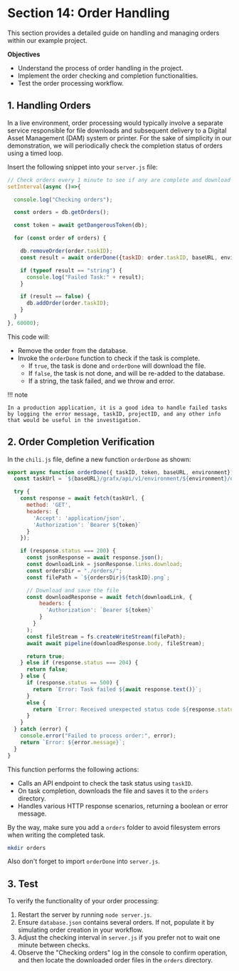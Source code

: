 # Section 14: Order Handling

This section provides a detailed guide on handling and managing orders within our example project.

**Objectives**
- Understand the process of order handling in the project.
- Implement the order checking and completion functionalities.
- Test the order processing workflow.

## 1. Handling Orders

In a live environment, order processing would typically involve a separate service responsible for file downloads and subsequent delivery to a Digital Asset Management (DAM) system or printer. For the sake of simplicity in our demonstration, we will periodically check the completion status of orders using a timed loop.

Insert the following snippet into your `server.js` file:

```js
// Check orders every 1 minute to see if any are complete and download them. 
setInterval(async ()=>{

  console.log("Checking orders");

  const orders = db.getOrders();

  const token = await getDangerousToken(db);

  for (const order of orders) {

    db.removeOrder(order.taskID);
    const result = await orderDone({taskID: order.taskID, baseURL, environment, token});

    if (typeof result == "string") {
      console.log("Failed Task:" + result);
    }

    if (result == false) {
      db.addOrder(order.taskID);
    }
  }
}, 60000);
```
This code will:
- Remove the order from the database.
- Invoke the `orderDone` function to check if the task is complete.
    - If `true`, the task is done and `orderDone` will download the file.
    - If `false`, the task is not done, and will be re-added to the database.
    - If a string, the task failed, and we throw and error. 

!!! note

    In a production application, it is a good idea to handle failed tasks by logging the error message, taskID, projectID, and any other info that would be useful in the investigation.

## 2. Order Completion Verification

In the `chili.js` file, define a new function `orderDone` as shown:

```js
export async function orderDone({ taskID, token, baseURL, environment}) {
  const taskUrl = `${baseURL}/grafx/api/v1/environment/${environment}/output/tasks/${taskID}`;

  try {
    const response = await fetch(taskUrl, {
      method: 'GET',
      headers: {
        'Accept': 'application/json',
        'Authorization': `Bearer ${token}`
      }
    });

    if (response.status === 200) {
      const jsonResponse = await response.json();
      const downloadLink = jsonResponse.links.download;
      const ordersDir = "./orders/";
      const filePath = `${ordersDir}${taskID}.png`;

      // Download and save the file
      const downloadResponse = await fetch(downloadLink, {
          headers: {
            'Authorization': `Bearer ${token}`
          }
        }
      );
      const fileStream = fs.createWriteStream(filePath);
      await await pipeline(downloadResponse.body, fileStream);

      return true;
    } else if (response.status === 204) {
      return false;
    } else {
      if (response.status == 500) {
        return `Error: Task failed ${await response.text()}`;
      }
      else {
        return `Error: Received unexpected status code ${response.status}`;
      }
    }
  } catch (error) {
    console.error("Failed to process order:", error);
    return `Error: ${error.message}`;
  }
}
```

This function performs the following actions:
- Calls an API endpoint to check the task status using `taskID`.
- On task completion, downloads the file and saves it to the `orders` directory.
- Handles various HTTP response scenarios, returning a boolean or error message.

By the way, make sure you add a `orders` folder to avoid filesystem errors when writing the completed task.

```sh
mkdir orders
```

Also don't forget to import `orderDone` into `server.js`.

## 3. Test

To verify the functionality of your order processing:

1. Restart the server by running `node server.js`.
2. Ensure `database.json` contains several orders. If not, populate it by simulating order creation in your workflow.
3. Adjust the checking interval in `server.js` if you prefer not to wait one minute between checks.
4. Observe the "Checking orders" log in the console to confirm operation, and then locate the downloaded order files in the `orders` directory.

